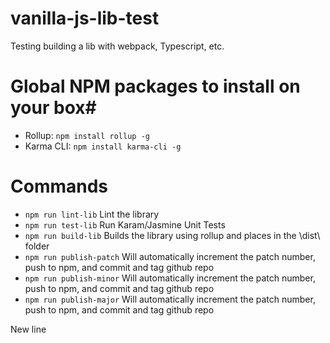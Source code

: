 # vanilla-js-lib-test
Testing building a lib with webpack, Typescript, etc.

# Global NPM packages to install on your box#
* Rollup: `npm install rollup -g`
* Karma CLI: `npm install karma-cli -g`

# Commands #
* `npm run lint-lib` Lint the library
* `npm run test-lib` Run Karam/Jasmine Unit Tests
* `npm run build-lib` Builds the library using rollup and places in the \dist\ folder
* `npm run publish-patch` Will automatically increment the patch number, push to npm, and commit and tag github repo
* `npm run publish-minor` Will automatically increment the patch number, push to npm, and commit and tag github repo
* `npm run publish-major` Will automatically increment the patch number, push to npm, and commit and tag github repo

New line